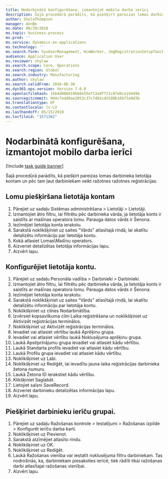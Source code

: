 ```yaml
---
title: Nodarbinātā konfigurēšana, izmantojot mobilo darba ierīci
description: Šajā procedūrā parādīts, kā piešķirt pareizas lomas darbinieka lietotāja kontam un pēc tam ļaut darbiniekam veikt ražotnes ražotnes reģistrācijas.
author: ShylaThompson
manager: AnnBe
ms.date: 08/29/2018
ms.topic: business-process
ms.prod: ''
ms.service: dynamics-ax-applications
ms.technology: ''
ms.search.form: SysUserManagement, HcmWorker, JmgRegistrationSetupTouch, JmgRegistrationSetupAssignUsers
audience: Application User
ms.reviewer: shylaw
ms.search.scope: Core, Operations
ms.search.region: Global
ms.search.industry: Manufacturing
ms.author: shylaw
ms.search.validFrom: 2016-06-30
ms.dyn365.ops.version: Version 7.0.0
ms.openlocfilehash: 1bb4d806810660e55ef13a9ff21c07e0ce194496
ms.sourcegitcommit: 9d4c7edd0ae2053c37c7d81cdd180b16bf3a9d3b
ms.translationtype: HT
ms.contentlocale: lv-LV
ms.lasthandoff: 05/15/2019
ms.locfileid: "1571362"
---
```

# <a name="configure-a-worker-using-the-mobile-job-device"></a>Nodarbinātā konfigurēšana, izmantojot mobilo darba ierīci

[!include [task guide banner](../../includes/task-guide-banner.md)]

Šajā procedūrā parādīts, kā piešķirt pareizas lomas darbinieka lietotāja kontam un pēc tam ļaut darbiniekam veikt ražotnes ražotnes reģistrācijas.


## <a name="assign-roles-to-user-account"></a>Lomu piešķiršana lietotāja kontam
1. Pārejiet uz sadaļu Sistēmas administrēšana > Lietotāji > Lietotāji.
2. Izmantojiet ātro filtru, lai filtrētu pēc darbinieka vārda, ja lietotāja konts ir saistīts ar mašīnas operatora lomu. Parauga datos vārds ir Šenona.
3. Iezīmējiet lietotāja konta ierakstu.
4. Sarakstā noklikšķiniet uz saites "Vārds" atlasītajā rindā, lai skatītu detalizētu informāciju par lietotāja kontu.
5. Kokā atlasiet Lomas\Mašīnu operators.
6. Aizveriet detalizētas lietotāja informācijas lapu.
7. Aizvērt lapu.

## <a name="configure-worker-account"></a>Konfigurējiet lietotāja kontu.
1. Pārejiet uz sadaļu Personāla vadība > Darbinieki > Darbinieki.
2. Izmantojiet ātro filtru, lai filtrētu pēc darbinieka vārda, ja lietotāja konts ir saistīts ar mašīnas operatora lomu. Parauga datos vārds ir Šenona.
3. Iezīmējiet lietotāja konta ierakstu.
4. Sarakstā noklikšķiniet uz saites "Vārds" atlasītajā rindā, lai skatītu detalizētu informāciju par lietotāja kontu.
5. Noklikšķiniet uz cilnes Nodarbinātība.
6. Izvērsiet kopsavilkuma cilni Laika reģistrēšana un noklikšķiniet uz Aktivizēt reģistrācijas terminālos.
7. Noklikšķiniet uz Aktivizēt reģistrācijas terminālos.
8. Ievadiet vai atlasiet vērtību laukā Aprēķinu grupa.
9. Ievadiet vai atlasiet vērtību laukā Noklusējuma aprēķinu grupa.
10. Laukā Apstiprinājumu grupa ievadiet vai atlasiet kādu vērtību.
11. Laukā Standarta profils ievadiet vai atlasiet kādu vērtību.
12. Laukā Profilu grupa ievadiet vai atlasiet kādu vērtību.
13. Noklikšķiniet uz Labi.
14. Noklikšķiniet uz Rediģēt, lai ievadītu jauna laika reģistrācijas darbinieka žetona numuru.
15. Laukā Žetona ID ierakstiet kādu vērtību.
16. Klikšķiniet Saglabāt.
17. Lietojiet saīsni SaveRecord.
18. Aizveriet darbinieku detalizētas informācijas lapu.
19. Aizvērt lapu.

## <a name="assign-worker-to-device-group"></a>Piešķiriet darbinieku ierīču grupai.
1. Pārejiet uz sadaļu Ražošanas kontrole > Iestatījumi > Ražošanas izpilde > Konfigurēt ierīču darba karti.
2. Noklikšķiniet uz Pievienot.
3. Sarakstā atzīmējiet atlasīto rindu.
4. Noklikšķiniet uz OK.
5. Noklikšķiniet uz Rediģēt.
6. Laukā Ražošanas vienība var iestatīt noklusējuma filtru darbiniekam. Tas nodrošinās, ka, darbiniekam piesakoties ierīcē, tiek rādīti tikai ražošanas darbi atlasītajai ražošanas vienībai.
7. Aizvērt lapu.

